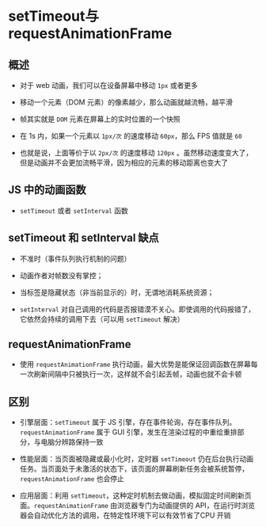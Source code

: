 # setTimeout与requestAnimationFrame

## 概述

- 对于 web 动画，我们可以在设备屏幕中移动 `1px` 或者更多

- 移动一个元素（DOM 元素）的像素越少，那么动画就越流畅，越平滑

- 帧其实就是 `DOM` 元素在屏幕上的实时位置的一个快照

- 在 1s 内，如果一个元素以 `1px/次` 的速度移动 `60px`，那么 FPS 值就是 `60`

- 也就是说，上面等价于以 `2px/次` 的速度移动 `120px` 。虽然移动速度变大了，但是动画并不会更加流畅平滑，因为相应的元素的移动距离也变大了

## JS 中的动画函数

- `setTimeout` 或者 `setInterval` 函数

## setTimeout 和 setInterval 缺点

- 不准时（事件队列执行机制的问题）

- 动画作者对帧数没有掌控；

- 当标签是隐藏状态（非当前显示的）时，无谓地消耗系统资源；

- `setInterval` 对自己调用的代码是否报错漠不关心。即使调用的代码报错了，它依然会持续的调用下去（可以用 `setTimeout` 解决）

## requestAnimationFrame

- 使用 `requestAnimationFrame` 执行动画，最大优势是能保证回调函数在屏幕每一次刷新间隔中只被执行一次，这样就不会引起丢帧，动画也就不会卡顿

## 区别

- 引擎层面：`setTimeout` 属于 JS 引擎，存在事件轮询，存在事件队列。`requestAnimationFrame` 属于 GUI 引擎，发生在渲染过程的中重绘重排部分，与电脑分辨路保持一致

- 性能层面：当页面被隐藏或最小化时，定时器 `setTimeout` 仍在后台执行动画任务。当页面处于未激活的状态下，该页面的屏幕刷新任务会被系统暂停，`requestAnimationFrame` 也会停止

- 应用层面：利用 `setTimeout`，这种定时机制去做动画，模拟固定时间刷新页面。`requestAnimationFrame` 由浏览器专门为动画提供的 API，在运行时浏览器会自动优化方法的调用，在特定性环境下可以有效节省了CPU 开销
